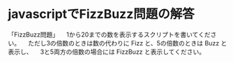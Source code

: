 # javascriptでFizzBuzz問題の解答

「FizzBuzz問題」
　1から20までの数を表示するスクリプトを書いてください。
　ただし3の倍数のときは数の代わりに Fizz と、5の倍数のときは Buzz と表示し、
　3と5両方の倍数の場合には FizzBuzz と表示してください。

